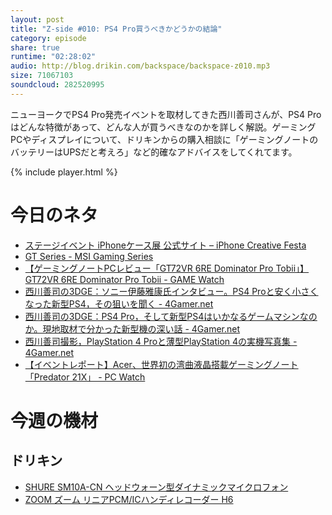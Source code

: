 ```yaml
---
layout: post
title: "Z-side #010: PS4 Pro買うべきかどうかの結論"
category: episode
share: true
runtime: "02:28:02"
audio: http://blog.drikin.com/backspace/backspace-z010.mp3
size: 71067103
soundcloud: 282520995
---
```

ニューヨークでPS4 Pro発売イベントを取材してきた西川善司さんが、PS4 Proはどんな特徴があって、どんな人が買うべきなのかを詳しく解説。ゲーミングPCやディスプレイについて、ドリキンからの購入相談に「ゲーミングノートのバッテリーはUPSだと考えろ」など的確なアドバイスをしてくれてます。

{% include player.html %}

# 今日のネタ

* [ステージイベント  iPhoneケース展 公式サイト – iPhone Creative Festa](http://iphone-caseten.com/event/)
* [GT Series - MSI Gaming Series](https://gaming.msi.com/products/notebook/gt-series?link=GT72VR-6RE-Dominator-Pro)
* [【ゲーミングノートPCレビュー「GT72VR 6RE Dominator Pro Tobii」】GT72VR 6RE Dominator Pro Tobii - GAME Watch](http://game.watch.impress.co.jp/docs/review/1018644.html)
* [西川善司の3DGE：ソニー伊藤雅康氏インタビュー。PS4 Proと安く小さくなった新型PS4，その狙いを聞く - 4Gamer.net](http://www.4gamer.net/games/990/G999024/20160909136/)
* [西川善司の3DGE：PS4 Pro，そして新型PS4はいかなるゲームマシンなのか。現地取材で分かった新型機の深い話 - 4Gamer.net](http://www.4gamer.net/games/990/G999024/20160908148/)
* [西川善司撮影，PlayStation 4 Proと薄型PlayStation 4の実機写真集 - 4Gamer.net](http://www.4gamer.net/games/990/G999024/20160908004/)
* [【イベントレポート】Acer、世界初の湾曲液晶搭載ゲーミングノート「Predator 21X」 - PC Watch](http://pc.watch.impress.co.jp/docs/news/event/1018526.html)


# 今週の機材

## ドリキン
* [SHURE  SM10A-CN ヘッドウォーン型ダイナミックマイクロフォン](http://amzn.to/1LXIGkV) 
* [ZOOM ズーム リニアPCM/ICハンディレコーダー H6](http://amzn.to/29BOo5n)
